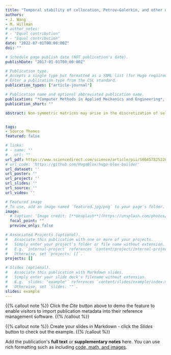 ```yaml
---
title: "Temporal stability of collocation, Petrov–Galerkin, and other non-symmetric methods in elastodynamics and an energy conserving time integration"
authors:
- J. Wang
- M. Hillman
# author_notes:
# - "Equal contribution"
# - "Equal contribution"
date: "2022-07-01T00:00:00Z"
doi: ""

# Schedule page publish date (NOT publication's date).
publishDate: "2017-01-01T00:00:00Z"

# Publication type.
# Accepts a single type but formatted as a YAML list (for Hugo requirements).
# Enter a publication type from the CSL standard.
publication_types: ["article-journal"]

# Publication name and optional abbreviated publication name.
publication: "*Computer Methods in Applied Mechanics and Engineering*, 420, 116711"
publication_short: ""

abstract: Non-symmetric matrices may arise in the discretization of self-adjoint problems when a Petrov–Galerkin, collocation, or finite-volume method is employed. While these methods have been widely applied, in this paper it is shown that the use of these non-symmetric matrices is incompatable with the conservation of energy in elastodynamics. First, the consistency between the continuous forms of the momentum equation and the energy equation is examined. It is shown that the conservation of linear momentum is equivalent to conservation of energy provided the solution is sufficiently smooth. The semi-discrete counterparts are then analyzed, where it is demonstrated that they are also equivalent, but only conditionally: the mass and stiffness matrices must be symmetric. As a result, employing a non-symmetric method in elastodynamics may artificially generate or dissipate energy. The fully discrete forms with Newmark time integration are then examined where it is shown that unconditionally unstable algorithms may arise. An energy-conserving time integration algorithm is then proposed which provides stability in the solutions of non-symmetric systems. The collocation and finite-volume methods are employed in numerical examples to demonstrate stability issues and the effectiveness of the proposed time integration methodology.


tags:
- Source Themes
featured: false

# links:
# - name: ""
#   url: ""
url_pdf: https://www.sciencedirect.com/science/article/pii/S0045782522000950
# url_code: 'https://github.com/HugoBlox/hugo-blox-builder'
url_dataset: ''
url_poster: ''
url_project: ''
url_slides: ''
url_source: ''
url_video: ''

# Featured image
# To use, add an image named `featured.jpg/png` to your page's folder. 
image:
  # caption: 'Image credit: [**Unsplash**](https://unsplash.com/photos/jdD8gXaTZsc)'
  focal_point: ""
  preview_only: false

# Associated Projects (optional).
#   Associate this publication with one or more of your projects.
#   Simply enter your project's folder or file name without extension.
#   E.g. `internal-project` references `content/project/internal-project/index.md`.
#   Otherwise, set `projects: []`.
projects: []

# Slides (optional).
#   Associate this publication with Markdown slides.
#   Simply enter your slide deck's filename without extension.
#   E.g. `slides: "example"` references `content/slides/example/index.md`.
#   Otherwise, set `slides: ""`.
slides: example
---
```


{{% callout note %}}
Click the *Cite* button above to demo the feature to enable visitors to import publication metadata into their reference management software.
{{% /callout %}}

{{% callout note %}}
Create your slides in Markdown - click the *Slides* button to check out the example.
{{% /callout %}}

Add the publication's **full text** or **supplementary notes** here. You can use rich formatting such as including [code, math, and images](https://docs.hugoblox.com/content/writing-markdown-latex/).
